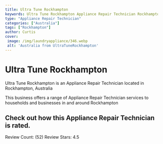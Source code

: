 ```yaml
---
title: Ultra Tune Rockhampton
keywords: Ultra Tune Rockhampton Appliance Repair Technician Rockhampton Australia 
type: "Appliance Repair Technician"
categories: ["Australia"]
tags: ["Rockhampton"]
author: Curtis
cover:
 image: /img/laundryappliance/346.webp
 alt: 'Australia from UltraTuneRockhampton'
---
```


# Ultra Tune Rockhampton
Ultra Tune Rockhampton is an Appliance Repair Technician located in Rockhampton, Australia

This business offers a range of Appliance Repair Technician services to households and businesses in and around Rockhampton

## Check out how this Appliance Repair Technician is rated.
Review Count: (52)
Review Stars: 4.5
